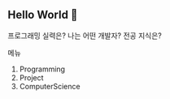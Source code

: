 ## Hello World 👋

프로그래밍 실력은?
나는 어떤 개발자?
전공 지식은?

메뉴
1. Programming
2. Project
3. ComputerScience


<!--
**pjsung0426/pjsung0426** is a ✨ _special_ ✨ repository because its `README.md` (this file) appears on your GitHub profile.

Here are some ideas to get you started:

- 🔭 I’m currently working on ...
- 🌱 I’m currently learning ...
- 👯 I’m looking to collaborate on ...
- 🤔 I’m looking for help with ...
- 💬 Ask me about ...
- 📫 How to reach me: ...
- 😄 Pronouns: ...
- ⚡ Fun fact: ...
-->
